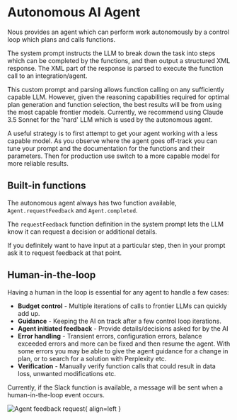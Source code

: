 # Autonomous AI Agent

Nous provides an agent which can perform work autonomously by a control loop which plans and calls functions.

The system prompt instructs the LLM to break down the task into steps which can be completed by the functions, 
and then output a structured XML response. The XML part of the response is parsed to execute the function call to an integration/agent.

This custom prompt and parsing allows function calling on any sufficiently capable LLM. However, given the reasoning
capabilities required for optimal plan generation and function selection, the best results will be from using the 
most capable frontier models. Currently, we recommend using Claude 3.5 Sonnet for the 'hard' LLM which is used by the autonomous agent.

A useful strategy is to first attempt to get your agent working with a less capable model.
As you observe where the agent goes off-track you can tune your prompt and the documentation for the functions and their parameters.
Then for production use switch to a more capable model for more reliable results.

## Built-in functions

The autonomous agent always has two function available, `Agent.requestFeedback` and `Agent.completed`.

The `requestFeedback` function definition in the system prompt lets the LLM know it can request a decision or additional details.

If you definitely want to have input at a particular step, then in your prompt ask it to request feedback at that point.

## Human-in-the-loop

Having a human in the loop is essential for any agent to handle a few cases:

- **Budget control** - Multiple iterations of calls to frontier LLMs can quickly add up.
- **Guidance** - Keeping the AI on track after a few control loop iterations.
- **Agent initiated feedback** - Provide details/decisions asked for by the AI
- **Error handling** - Transient errors, configuration errors, balance exceeded errors and more can be fixed and then resume the agent. With some errors you may be able to give the agent guidance for a change in plan, or to search for a solution with Perplexity etc.
- **Verification** - Manually verify function calls that could result in data loss, unwanted modifications etc.

Currently, if the Slack function is available, a message will be sent when a human-in-the-loop event occurs.

![Agent feedback request](https://public.trafficguard.ai/nous/feedback.png){ align=left }
